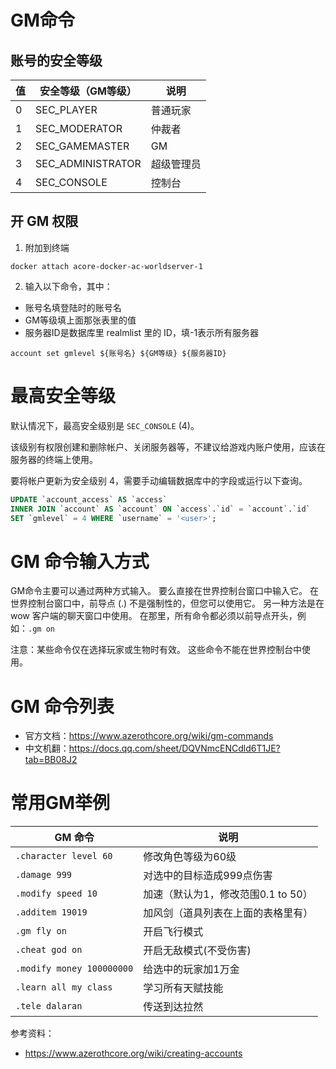# GM命令

## 账号的安全等级

| 值 | 安全等级（GM等级） | 说明 |
| --- | --- | --- |
| 0 | SEC_PLAYER | 普通玩家 |
| 1 | SEC_MODERATOR | 仲裁者 |
| 2 | SEC_GAMEMASTER | GM |
| 3 | SEC_ADMINISTRATOR | 超级管理员 |
| 4 | SEC_CONSOLE | 控制台 |

## 开 GM 权限
1. 附加到终端
```
docker attach acore-docker-ac-worldserver-1
```

2. 输入以下命令，其中：
* 账号名填登陆时的账号名
* GM等级填上面那张表里的值
* 服务器ID是数据库里 realmlist 里的 ID，填-1表示所有服务器
```
account set gmlevel ${账号名} ${GM等级} ${服务器ID}
```

# 最高安全等级
默认情况下，最高安全级别是 `SEC_CONSOLE` (4)。

该级别有权限创建和删除帐户、关闭服务器等，不建议给游戏内账户使用，应该在服务器的终端上使用。

要将帐户更新为安全级别 4，需要手动编辑数据库中的字段或运行以下查询。

```sql
UPDATE `account_access` AS `access`
INNER JOIN `account` AS `account` ON `access`.`id` = `account`.`id`
SET `gmlevel` = 4 WHERE `username` = '<user>';
```

# GM 命令输入方式
GM命令主要可以通过两种方式输入。 要么直接在世界控制台窗口中输入它。 在世界控制台窗口中，前导点 (.) 不是强制性的，但您可以使用它。 另一种方法是在wow 客户端的聊天窗口中使用。 在那里，所有命令都必须以前导点开头，例如：`.gm on`

注意：某些命令仅在选择玩家或生物时有效。 这些命令不能在世界控制台中使用。

# GM 命令列表
* 官方文档：https://www.azerothcore.org/wiki/gm-commands
* 中文机翻：https://docs.qq.com/sheet/DQVNmcENCdld6T1JE?tab=BB08J2

# 常用GM举例

| GM 命令 | 说明 |
| --- | --- |
| `.character level 60` | 修改角色等级为60级 |
| `.damage 999` | 对选中的目标造成999点伤害 |
| `.modify speed 10` | 加速（默认为1，修改范围0.1 to 50） |
| `.additem 19019` | 加风剑（道具列表在上面的表格里有） |
| `.gm fly on` | 开启飞行模式 |
| `.cheat god on` | 开启无敌模式(不受伤害) |
| `.modify money 100000000` | 给选中的玩家加1万金 |
| `.learn all my class` | 学习所有天赋技能 |
| `.tele dalaran` | 传送到达拉然 |


参考资料：
* https://www.azerothcore.org/wiki/creating-accounts
